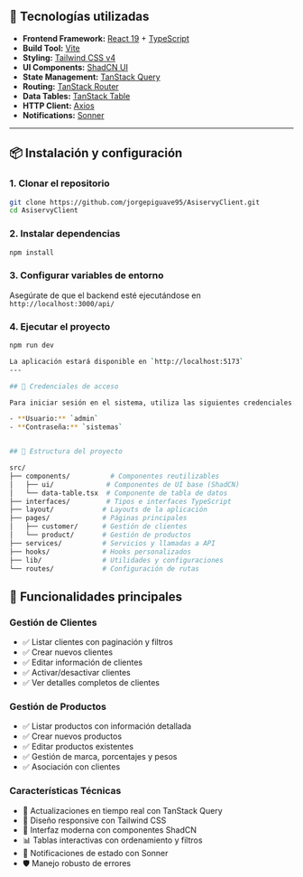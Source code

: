 ## 🚀 Tecnologías utilizadas

- **Frontend Framework:** [React 19](https://reactjs.org/) + [TypeScript](https://www.typescriptlang.org/)
- **Build Tool:** [Vite](https://vitejs.dev/)
- **Styling:** [Tailwind CSS v4](https://tailwindcss.com/)
- **UI Components:** [ShadCN UI](https://ui.shadcn.com/)
- **State Management:** [TanStack Query](https://tanstack.com/query/latest)
- **Routing:** [TanStack Router](https://tanstack.com/router/latest)
- **Data Tables:** [TanStack Table](https://tanstack.com/table/latest)
- **HTTP Client:** [Axios](https://axios-http.com/)
- **Notifications:** [Sonner](https://sonner.emilkowal.ski/)

---

## 📦 Instalación y configuración

### 1. Clonar el repositorio

```bash
git clone https://github.com/jorgepiguave95/AsiservyClient.git
cd AsiservyClient
```

### 2. Instalar dependencias

```bash
npm install
```

### 3. Configurar variables de entorno

Asegúrate de que el backend esté ejecutándose en `http://localhost:3000/api/`

### 4. Ejecutar el proyecto

```bash
npm run dev

La aplicación estará disponible en `http://localhost:5173`
---

## 🔐 Credenciales de acceso

Para iniciar sesión en el sistema, utiliza las siguientes credenciales:

- **Usuario:** `admin`
- **Contraseña:** `sistemas`


## 📁 Estructura del proyecto

src/
├── components/          # Componentes reutilizables
│   ├── ui/             # Componentes de UI base (ShadCN)
│   └── data-table.tsx  # Componente de tabla de datos
├── interfaces/         # Tipos e interfaces TypeScript
├── layout/            # Layouts de la aplicación
├── pages/             # Páginas principales
│   ├── customer/      # Gestión de clientes
│   └── product/       # Gestión de productos
├── services/          # Servicios y llamadas a API
├── hooks/             # Hooks personalizados
├── lib/               # Utilidades y configuraciones
└── routes/            # Configuración de rutas
```

## 🎯 Funcionalidades principales

### Gestión de Clientes

- ✅ Listar clientes con paginación y filtros
- ✅ Crear nuevos clientes
- ✅ Editar información de clientes
- ✅ Activar/desactivar clientes
- ✅ Ver detalles completos de clientes

### Gestión de Productos

- ✅ Listar productos con información detallada
- ✅ Crear nuevos productos
- ✅ Editar productos existentes
- ✅ Gestión de marca, porcentajes y pesos
- ✅ Asociación con clientes

### Características Técnicas

- 🔄 Actualizaciones en tiempo real con TanStack Query
- 📱 Diseño responsive con Tailwind CSS
- 🎨 Interfaz moderna con componentes ShadCN
- 📊 Tablas interactivas con ordenamiento y filtros
- 🔔 Notificaciones de estado con Sonner
- 🛡️ Manejo robusto de errores
